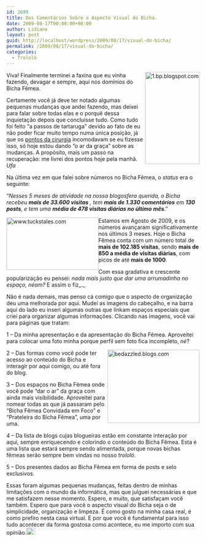 ```yaml
---
id: 2699
title: Dos Comentários Sobre o Aspecto Visual do Bicha.
date: 2009-08-17T00:00:00+00:00
author: Lidiane
layout: post
guid: http://localhost/wordpress/2009/08/17/visual-do-bicha/
permalink: /2009/08/17/visual-do-bicha/
categories:
  - Trololó
---
```

[<img style="display: inline; margin-left: 0; margin-right: 0; border-width: 0;" title="1.bp.blogspot.com" src="http://www.trololodemulher.com.br/blog/wp-content/uploads/2009/08/1-bp-blogspot-com_thumb.png" border="0" alt="1.bp.blogspot.com" width="142" height="240" align="right" />](http://www.trololodemulher.com.br/blog/wp-content/uploads/2009/08/1-bp-blogspot-com.png) Viva! Finalmente terminei a faxina que eu vinha fazendo, devagar e sempre, aqui nos domínios do Bicha Fêmea.

Certamente você já deve ter notado algumas pequenas mudanças que andei fazendo, mas deixei para falar sobre todas elas e o porquê dessa inquietação depois que concluísse tudo. Como tudo foi feito “a passos de tartaruga” devido ao fato de eu não poder ficar muito tempo numa única posição, já que os [pontos da cirurgia](http://www.trololodemulher.com.br/2009/08/08/e-depois-da-tempestade-que-foi-a-cirurgia/) incomodavam se eu fizesse isso, só hoje estou dando “o ar da graça” sobre as mudanças. A propósito, mais um passo na recuperação: me livrei dos pontos hoje pela manhã. _Ufa_![<img style="display: inline;" title="EmoticonConfused" src="http://www.trololodemulher.com.br/blog/wp-content/uploads/2009/08/emoticonconfused_thumb1.gif" alt="EmoticonConfused" width="18" height="18" />](http://www.trololodemulher.com.br/blog/wp-content/uploads/2009/08/emoticonconfused1.gif)

Na última vez em que falei sobre números no Bicha Fêmea, o _status_ era o seguinte:

“_Nesses 5 meses de atividade na nossa blogosfera querida, o Bicha recebeu **mais de 33.600 visitas** , tem **mais de 1.330 comentários** em **130 posts**, e tem uma **média de 478 visitas diárias no último mês**_.”

[<img style="display: inline; margin-left: 0; margin-right: 0;" title="www.tuckstales.com" src="http://www.trololodemulher.com.br/blog/wp-content/uploads/2009/08/www-tuckstales-com_thumb.jpg" alt="www.tuckstales.com" width="240" height="137" align="left" />](http://www.trololodemulher.com.br/blog/wp-content/uploads/2009/08/www-tuckstales-com.jpg) Estamos em Agosto de 2009, e os números avançaram significativamente nos últimos 3 meses. Hoje o Bicha Fêmea conta com um número total de **mais de 102.185 visitas**, sendo **mais de 850 a média de visitas diárias**, com picos de até **mais de 1000**.

Com essa gradativa e crescente popularização eu pensei: _nada mais justo que dar uma arrumadinha no espaço, néam?_ E assim o fiz_._

Não é nada demais, mas penso cá comigo que o aspecto de organização deu uma melhorada por aqui. Mudei as imagens do cabeçalho, e na barra aqui do lado eu inseri algumas outras que linkam espaços especiais que criei para organizar algumas informações. Clicando nas imagens, você vai para páginas que tratam:

1 – Da minha apresentação e da apresentação do Bicha Fêmea. Aproveitei para colocar uma foto minha porque perfil sem foto fica incompleto, _né_?

[<img style="display: inline; margin-left: 0; margin-right: 0; border-width: 0;" title="bedazzled.blogs.com" src="http://www.trololodemulher.com.br/blog/wp-content/uploads/2009/08/bedazzled-blogs-com_thumb.jpg" border="0" alt="bedazzled.blogs.com" width="240" height="191" align="right" />](http://www.trololodemulher.com.br/blog/wp-content/uploads/2009/08/bedazzled-blogs-com.jpg) 2 – Das formas como você pode ter acesso ao conteúdo do Bicha e interagir por aqui comigo, ou até fora do blog.

3 – Dos espaços no Bicha Fêmea onde você pode “dar o ar” da graça com ainda mais visibilidade. Aproveitei para nomear todas as que já passaram pelo “Bicha Fêmea Convidada em Foco” e “Prateleira do Bicha Fêmea”, uma por uma.

4 – Da lista de blogs cujas blogueiras estão em constante interação por aqui, sempre enriquecendo e colorindo o conteúdo do Bicha Fêmea. Esta é uma lista que estará sempre sendo alimentada, porque novas bichas fêmeas serão sempre bem vindas no nosso _trololó_.

5 – Dos presentes dados ao Bicha Fêmea em forma de posts e selo exclusivos.

Essas foram algumas pequenas mudanças, feitas dentro de minhas limitações com o mundo da informática, mas que julguei necessárias e que me satisfazem nesse momento. Espero, e muito, que satisfaçam você também. Espero que para você o aspecto visual do Bicha seja o de simplicidade, organização e limpeza. É como gosto na minha casa real, é como prefiro nesta casa virtual. E por que você é fundamental para isso tudo acontecer da forma gostosa como acontece, eu me importo com sua opinião.[<img style="display: inline;" title="EmoticonThumbsUp" src="http://www.trololodemulher.com.br/blog/wp-content/uploads/2009/08/emoticonthumbsup_thumb.gif" alt="EmoticonThumbsUp" width="23" height="18" />](http://www.trololodemulher.com.br/blog/wp-content/uploads/2009/08/emoticonthumbsup1.gif)

<span style="color: #000080;"> </span>